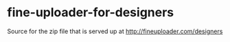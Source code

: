 # fine-uploader-for-designers
Source for the zip file that is served up at http://fineuploader.com/designers
